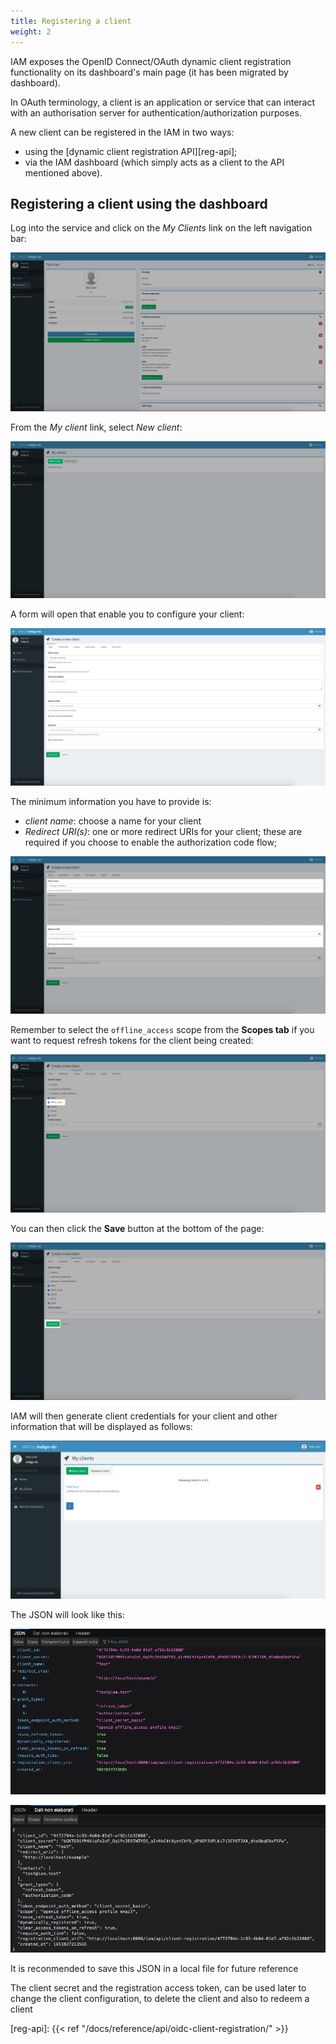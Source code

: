 ```yaml
---
title: Registering a client
weight: 2
---
```


IAM exposes the OpenID Connect/OAuth dynamic client registration functionality
on its dashboard's main page (it has been migrated by dashboard).

In OAuth terminology, a client is an application or service that can interact
with an authorisation server for authentication/authorization purposes.

A new client can be registered in the IAM in two ways:

- using the [dynamic client registration API][reg-api];
- via the IAM dashboard (which simply acts as a client to the API mentioned
  above).

## Registering a client using the dashboard

Log into the service and click on the _My Clients_ link on the left
navigation bar:

![dashboard](../images/my_client-dashboard.png)

From the _My client_ link, select _New client_:

![client reg](../images/new-client-reg-0.png)

A form will open that enable you to configure your client:

![client reg](../images/new-client-reg-1.png)

The minimum information you have to provide is:

- *client name*: choose a name for your client
- *Redirect URI(s)*: one or more redirect URIs for your client; these are
  required if you choose to enable the authorization code flow;

![client reg](../images/new-client-reg-2.png)

Remember to select the `offline_access` scope from the __Scopes tab__ if you
want to request refresh tokens for the client being created:

![client reg](../images/new-client-reg-3.png)

You can then click the __Save__ button at the bottom of the page:

![client reg](../images/new-client-reg-4.png)

IAM will then generate client credentials for your client and other information
that will be displayed as follows:

![client reg](../images/new-client-reg-5.png)

The JSON will look like this:

![client reg](../images/new-client-reg-7.png)

![client reg](../images/new-client-reg-8.png)


It is reconmended to save this JSON in a local file for future reference

The client secret and the registration access token, can be used later to change the client configuration, to delete the client and also to redeem a client

[mitreid]: https://github.com/mitreid-connect/OpenID-Connect-Java-Spring-Server/wiki
[reg-api]: {{< ref "/docs/reference/api/oidc-client-registration/" >}}

